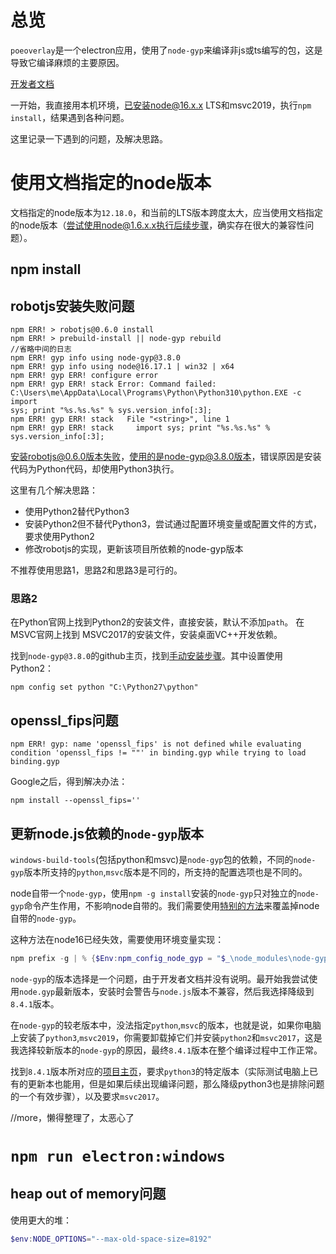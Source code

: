 # 总览

`poeoverlay`是一个electron应用，使用了`node-gyp`来编译非js或ts编写的包，这是导致它编译麻烦的主要原因。

[开发者文档](https://github.com/PoE-Overlay-Community/PoE-Overlay-Community-Fork/blob/master/DEVELOPERS.md)

一开始，我直接用本机环境，已安装node@16.x.x LTS和msvc2019，执行`npm install`，结果遇到各种问题。

这里记录一下遇到的问题，及解决思路。

# 使用文档指定的node版本

文档指定的node版本为`12.18.0`，和当前的LTS版本跨度太大，应当使用文档指定的node版本（尝试使用node@1.6.x.x执行后续步骤，确实存在很大的兼容性问题）。

## npm install
## robotjs安装失败问题

```
npm ERR! > robotjs@0.6.0 install
npm ERR! > prebuild-install || node-gyp rebuild
//省略中间的日志
npm ERR! gyp info using node-gyp@3.8.0
npm ERR! gyp info using node@16.17.1 | win32 | x64
npm ERR! gyp ERR! configure error
npm ERR! gyp ERR! stack Error: Command failed: C:\Users\me\AppData\Local\Programs\Python\Python310\python.EXE -c import
sys; print "%s.%s.%s" % sys.version_info[:3];
npm ERR! gyp ERR! stack   File "<string>", line 1
npm ERR! gyp ERR! stack     import sys; print "%s.%s.%s" % sys.version_info[:3];
```

安装robotjs@0.6.0版本失败，使用的是node-gyp@3.8.0版本，错误原因是安装代码为Python代码，却使用Python3执行。

这里有几个解决思路：

- 使用Python2替代Python3
- 安装Python2但不替代Python3，尝试通过配置环境变量或配置文件的方式，要求使用Python2
- 修改robotjs的实现，更新该项目所依赖的node-gyp版本

不推荐使用思路1，思路2和思路3是可行的。

### 思路2

在Python官网上找到Python2的安装文件，直接安装，默认不添加`path`。
在MSVC官网上找到 MSVC2017的安装文件，安装桌面VC++开发依赖。

找到`node-gyp@3.8.0`的github主页，找到[手动安装步骤](https://github.com/nodejs/node-gyp/tree/v3.8.0#option-2)。其中设置使用Python2：

```
npm config set python "C:\Python27\python"
```

## openssl_fips问题

```
npm ERR! gyp: name 'openssl_fips' is not defined while evaluating condition 'openssl_fips != ""' in binding.gyp while trying to load binding.gyp
```

Google之后，得到解决办法：

```
npm install --openssl_fips=''
```

## 更新node.js依赖的`node-gyp`版本

`windows-build-tools`(包括python和msvc)是`node-gyp`包的依赖，不同的`node-gyp`版本所支持的`python`,`msvc`版本是不同的，所支持的配置选项也是不同的。

node自带一个`node-gyp`，使用`npm -g install`安装的`node-gyp`只对独立的`node-gyp`命令产生作用，不影响node自带的。我们需要使用[特别的方法](https://github.com/nodejs/node-gyp/issues/2272)来覆盖掉node自带的`node-gyp`。

这种方法在node16已经失效，需要使用环境变量实现：

```powershell
npm prefix -g | % {$Env:npm_config_node_gyp = "$_\node_modules\node-gyp\bin\node-gyp.js"}
```

`node-gyp`的版本选择是一个问题，由于开发者文档并没有说明。最开始我尝试使用`node.gyp`最新版本，安装时会警告与`node.js`版本不兼容，然后我选择降级到`8.4.1`版本。

在`node-gyp`的较老版本中，没法指定`python`,`msvc`的版本，也就是说，如果你电脑上安装了`python3`,`msvc2019`，你需要卸载掉它们并安装`python2`和`msvc2017`，这是我选择较新版本的`node-gyp`的原因，最终`8.4.1`版本在整个编译过程中工作正常。

找到`8.4.1`版本所对应的[项目主页](https://github.com/nodejs/node-gyp/tree/v8.4.1)，要求`python3`的特定版本（实际测试电脑上已有的更新本也能用，但是如果后续出现编译问题，那么降级python3也是排除问题的一个有效步骤），以及要求`msvc2017`。

//more，懒得整理了，太恶心了

# `npm run electron:windows`
## heap out of memory问题

使用更大的堆：

```powershell
$env:NODE_OPTIONS="--max-old-space-size=8192"
```
